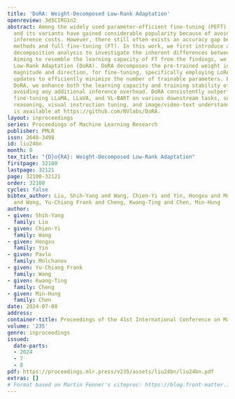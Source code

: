 ```yaml
---
title: 'DoRA: Weight-Decomposed Low-Rank Adaptation'
openreview: 3d5CIRG1n2
abstract: Among the widely used parameter-efficient fine-tuning (PEFT) methods, LoRA
  and its variants have gained considerable popularity because of avoiding additional
  inference costs. However, there still often exists an accuracy gap between these
  methods and full fine-tuning (FT). In this work, we first introduce a novel weight
  decomposition analysis to investigate the inherent differences between FT and LoRA.
  Aiming to resemble the learning capacity of FT from the findings, we propose Weight-Decomposed
  Low-Rank Adaptation (DoRA). DoRA decomposes the pre-trained weight into two components,
  magnitude and direction, for fine-tuning, specifically employing LoRA for directional
  updates to efficiently minimize the number of trainable parameters. By employing
  DoRA, we enhance both the learning capacity and training stability of LoRA while
  avoiding any additional inference overhead. DoRA consistently outperforms LoRA on
  fine-tuning LLaMA, LLaVA, and VL-BART on various downstream tasks, such as commonsense
  reasoning, visual instruction tuning, and image/video-text understanding. The code
  is available at https://github.com/NVlabs/DoRA.
layout: inproceedings
series: Proceedings of Machine Learning Research
publisher: PMLR
issn: 2640-3498
id: liu24bn
month: 0
tex_title: "{D}o{RA}: Weight-Decomposed Low-Rank Adaptation"
firstpage: 32100
lastpage: 32121
page: 32100-32121
order: 32100
cycles: false
bibtex_author: Liu, Shih-Yang and Wang, Chien-Yi and Yin, Hongxu and Molchanov, Pavlo
  and Wang, Yu-Chiang Frank and Cheng, Kwang-Ting and Chen, Min-Hung
author:
- given: Shih-Yang
  family: Liu
- given: Chien-Yi
  family: Wang
- given: Hongxu
  family: Yin
- given: Pavlo
  family: Molchanov
- given: Yu-Chiang Frank
  family: Wang
- given: Kwang-Ting
  family: Cheng
- given: Min-Hung
  family: Chen
date: 2024-07-08
address:
container-title: Proceedings of the 41st International Conference on Machine Learning
volume: '235'
genre: inproceedings
issued:
  date-parts:
  - 2024
  - 7
  - 8
pdf: https://proceedings.mlr.press/v235/assets/liu24bn/liu24bn.pdf
extras: []
# Format based on Martin Fenner's citeproc: https://blog.front-matter.io/posts/citeproc-yaml-for-bibliographies/
---
```

